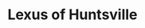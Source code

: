---
title: "Lexus of Huntsville"
url: /huntsville/lexus-of-huntsville-university-drive-northwest/
shop: Autowerkstatt
---